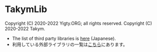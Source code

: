 # TakymLib
Copyright (C) 2020-2022 Yigty.ORG; all rights reserved.
Copyright (C) 2020-2022 Takym.

* The list of third party libraries is [here](./docs/third-party-notice.md) (Japanese).
* 利用している外部ライブラリの一覧は[こちら](./docs/third-party-notice.md)にあります。
